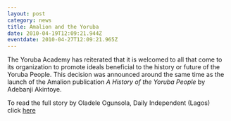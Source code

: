 ```yaml
---
layout: post
category: news
title: Amalion and the Yoruba
date: 2010-04-19T12:09:21.944Z
eventdate: 2010-04-27T12:09:21.965Z
---
```

The Yoruba Academy has reiterated that it is welcomed to all that come to its organization to promote ideals beneficial to the history or future of the Yoruba People. This decision was announced around the same time as the launch of the Amalion publication *A History of the Yoruba People* by Adebanji Akintoye.

To read the full story by Oladele Ogunsola, Daily Independent (Lagos) click [here](http://allafrica.com/stories/201004280095.html "All Africa")